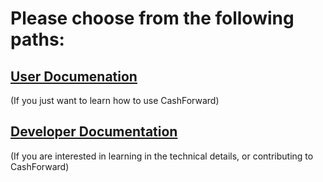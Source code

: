 # Please choose from the following paths: #

## [User Documenation](CashForwardUserDocs.md) ##
(If you just want to learn how to use CashForward)



## [Developer Documentation](DeveloperDocs.md) ##
(If you are interested in learning in the technical details, or contributing to CashForward)